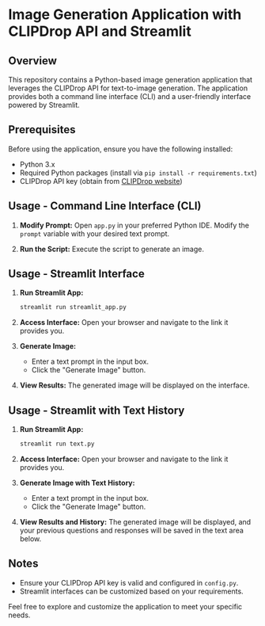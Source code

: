 # Image Generation Application with CLIPDrop API and Streamlit

## Overview

This repository contains a Python-based image generation application that leverages the CLIPDrop API for text-to-image generation. The application provides both a command line interface (CLI) and a user-friendly interface powered by Streamlit.

## Prerequisites

Before using the application, ensure you have the following installed:

- Python 3.x
- Required Python packages (install via `pip install -r requirements.txt`)
- CLIPDrop API key (obtain from [CLIPDrop website](https://clipdrop.co/))



## Usage - Command Line Interface (CLI)

1. **Modify Prompt:**
   Open `app.py` in your preferred Python IDE.
   Modify the `prompt` variable with your desired text prompt.

2. **Run the Script:**
   Execute the script to generate an image.
 

## Usage - Streamlit Interface

1. **Run Streamlit App:**
   ```bash
   streamlit run streamlit_app.py
   ```
2. **Access Interface:**
   Open your browser and navigate to the link it provides you.

3. **Generate Image:**
   - Enter a text prompt in the input box.
   - Click the "Generate Image" button.

4. **View Results:**
   The generated image will be displayed on the interface.

## Usage - Streamlit with Text History

1. **Run Streamlit App:**
   ```bash
   streamlit run text.py
   ```

2. **Access Interface:**
     Open your browser and navigate to the link it provides you.

3. **Generate Image with Text History:**
   - Enter a text prompt in the input box.
   - Click the "Generate Image" button.

4. **View Results and History:**
   The generated image will be displayed, and your previous questions and responses will be saved in the text area below.

## Notes

- Ensure your CLIPDrop API key is valid and configured in `config.py`.
- Streamlit interfaces can be customized based on your requirements.

Feel free to explore and customize the application to meet your specific needs.
